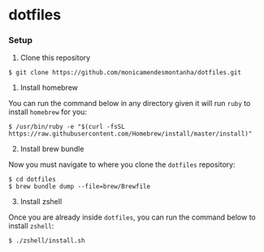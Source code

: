 dotfiles
========

### Setup

1. Clone this repository

```
$ git clone https://github.com/monicamendesmontanha/dotfiles.git
```

1. Install homebrew

You can run the command below in any directory given it will run `ruby` to install `homebrew` for you:

```
$ /usr/bin/ruby -e "$(curl -fsSL https://raw.githubusercontent.com/Homebrew/install/master/install)"
```

2. Install brew bundle

Now you must navigate to where you clone the `dotfiles` repository:

```
$ cd dotfiles
$ brew bundle dump --file=brew/Brewfile
```

3. Install zshell

Once you are already inside `dotfiles`, you can run the command below to install `zshell`:


```
$ ./zshell/install.sh
```
